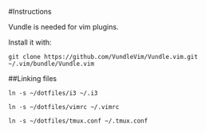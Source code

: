 #Instructions

Vundle is needed for vim plugins.

Install it with: 
```
git clone https://github.com/VundleVim/Vundle.vim.git ~/.vim/bundle/Vundle.vim
```




##Linking files

```
ln -s ~/dotfiles/i3 ~/.i3

ln -s ~/dotfiles/vimrc ~/.vimrc

ln -s ~/dotfiles/tmux.conf ~/.tmux.conf
```
